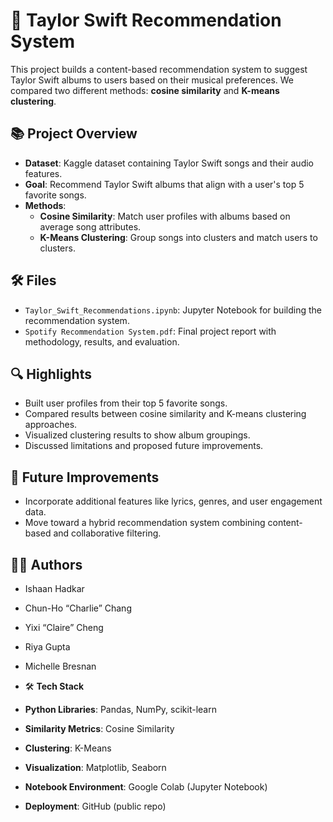 # 🎵 Taylor Swift Recommendation System

This project builds a content-based recommendation system to suggest Taylor Swift albums to users based on their musical preferences. We compared two different methods: **cosine similarity** and **K-means clustering**.

## 📚 Project Overview

- **Dataset**: Kaggle dataset containing Taylor Swift songs and their audio features.
- **Goal**: Recommend Taylor Swift albums that align with a user's top 5 favorite songs.
- **Methods**:
  - **Cosine Similarity**: Match user profiles with albums based on average song attributes.
  - **K-Means Clustering**: Group songs into clusters and match users to clusters.

## 🛠️ Files

- `Taylor_Swift_Recommendations.ipynb`: Jupyter Notebook for building the recommendation system.
- `Spotify Recommendation System.pdf`: Final project report with methodology, results, and evaluation.

## 🔍 Highlights

- Built user profiles from their top 5 favorite songs.
- Compared results between cosine similarity and K-means clustering approaches.
- Visualized clustering results to show album groupings.
- Discussed limitations and proposed future improvements.

## 🚀 Future Improvements

- Incorporate additional features like lyrics, genres, and user engagement data.
- Move toward a hybrid recommendation system combining content-based and collaborative filtering.

## 👩‍💻 Authors

- Ishaan Hadkar
- Chun-Ho “Charlie” Chang
- Yixi “Claire” Cheng
- Riya Gupta
- Michelle Bresnan

- 🛠️ **Tech Stack**

- **Python Libraries**: Pandas, NumPy, scikit-learn
- **Similarity Metrics**: Cosine Similarity
- **Clustering**: K-Means
- **Visualization**: Matplotlib, Seaborn
- **Notebook Environment**: Google Colab (Jupyter Notebook)
- **Deployment**: GitHub (public repo)

